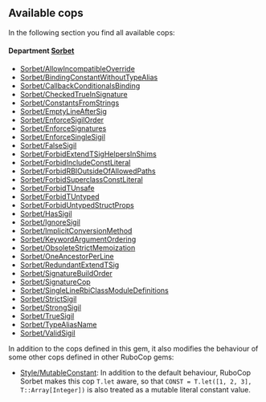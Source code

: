 ## Available cops

In the following section you find all available cops:

<!-- START_COP_LIST -->
#### Department [Sorbet](cops_sorbet.md)

* [Sorbet/AllowIncompatibleOverride](cops_sorbet.md#sorbetallowincompatibleoverride)
* [Sorbet/BindingConstantWithoutTypeAlias](cops_sorbet.md#sorbetbindingconstantwithouttypealias)
* [Sorbet/CallbackConditionalsBinding](cops_sorbet.md#sorbetcallbackconditionalsbinding)
* [Sorbet/CheckedTrueInSignature](cops_sorbet.md#sorbetcheckedtrueinsignature)
* [Sorbet/ConstantsFromStrings](cops_sorbet.md#sorbetconstantsfromstrings)
* [Sorbet/EmptyLineAfterSig](cops_sorbet.md#sorbetemptylineaftersig)
* [Sorbet/EnforceSigilOrder](cops_sorbet.md#sorbetenforcesigilorder)
* [Sorbet/EnforceSignatures](cops_sorbet.md#sorbetenforcesignatures)
* [Sorbet/EnforceSingleSigil](cops_sorbet.md#sorbetenforcesinglesigil)
* [Sorbet/FalseSigil](cops_sorbet.md#sorbetfalsesigil)
* [Sorbet/ForbidExtendTSigHelpersInShims](cops_sorbet.md#sorbetforbidextendtsighelpersinshims)
* [Sorbet/ForbidIncludeConstLiteral](cops_sorbet.md#sorbetforbidincludeconstliteral)
* [Sorbet/ForbidRBIOutsideOfAllowedPaths](cops_sorbet.md#sorbetforbidrbioutsideofallowedpaths)
* [Sorbet/ForbidSuperclassConstLiteral](cops_sorbet.md#sorbetforbidsuperclassconstliteral)
* [Sorbet/ForbidTUnsafe](cops_sorbet.md#sorbetforbidtunsafe)
* [Sorbet/ForbidTUntyped](cops_sorbet.md#sorbetforbidtuntyped)
* [Sorbet/ForbidUntypedStructProps](cops_sorbet.md#sorbetforbiduntypedstructprops)
* [Sorbet/HasSigil](cops_sorbet.md#sorbethassigil)
* [Sorbet/IgnoreSigil](cops_sorbet.md#sorbetignoresigil)
* [Sorbet/ImplicitConversionMethod](cops_sorbet.md#sorbetimplicitconversionmethod)
* [Sorbet/KeywordArgumentOrdering](cops_sorbet.md#sorbetkeywordargumentordering)
* [Sorbet/ObsoleteStrictMemoization](cops_sorbet.md#sorbetobsoletestrictmemoization)
* [Sorbet/OneAncestorPerLine](cops_sorbet.md#sorbetoneancestorperline)
* [Sorbet/RedundantExtendTSig](cops_sorbet.md#sorbetredundantextendtsig)
* [Sorbet/SignatureBuildOrder](cops_sorbet.md#sorbetsignaturebuildorder)
* [Sorbet/SignatureCop](cops_sorbet.md#sorbetsignaturecop)
* [Sorbet/SingleLineRbiClassModuleDefinitions](cops_sorbet.md#sorbetsinglelinerbiclassmoduledefinitions)
* [Sorbet/StrictSigil](cops_sorbet.md#sorbetstrictsigil)
* [Sorbet/StrongSigil](cops_sorbet.md#sorbetstrongsigil)
* [Sorbet/TrueSigil](cops_sorbet.md#sorbettruesigil)
* [Sorbet/TypeAliasName](cops_sorbet.md#sorbettypealiasname)
* [Sorbet/ValidSigil](cops_sorbet.md#sorbetvalidsigil)

<!-- END_COP_LIST -->

In addition to the cops defined in this gem, it also modifies the behaviour of some other cops
defined in other RuboCop gems:

* [Style/MutableConstant](https://docs.rubocop.org/rubocop/cops_style.html#stylemutableconstant): In addition to the default behaviour, RuboCop Sorbet makes this cop `T.let` aware, so that `CONST = T.let([1, 2, 3], T::Array[Integer])` is also treated as a mutable literal constant value.
